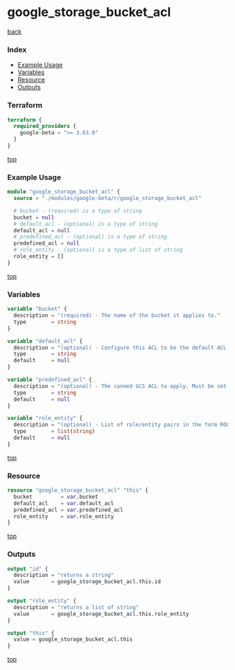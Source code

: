 # google_storage_bucket_acl

[back](../google-beta.md)

### Index

- [Example Usage](#example-usage)
- [Variables](#variables)
- [Resource](#resource)
- [Outputs](#outputs)

### Terraform

```terraform
terraform {
  required_providers {
    google-beta = ">= 3.63.0"
  }
}
```

[top](#index)

### Example Usage

```terraform
module "google_storage_bucket_acl" {
  source = "./modules/google-beta/r/google_storage_bucket_acl"

  # bucket - (required) is a type of string
  bucket = null
  # default_acl - (optional) is a type of string
  default_acl = null
  # predefined_acl - (optional) is a type of string
  predefined_acl = null
  # role_entity - (optional) is a type of list of string
  role_entity = []
}
```

[top](#index)

### Variables

```terraform
variable "bucket" {
  description = "(required) - The name of the bucket it applies to."
  type        = string
}

variable "default_acl" {
  description = "(optional) - Configure this ACL to be the default ACL."
  type        = string
  default     = null
}

variable "predefined_acl" {
  description = "(optional) - The canned GCS ACL to apply. Must be set if role_entity is not."
  type        = string
  default     = null
}

variable "role_entity" {
  description = "(optional) - List of role/entity pairs in the form ROLE:entity. See GCS Bucket ACL documentation  for more details. Must be set if predefined_acl is not."
  type        = list(string)
  default     = null
}
```

[top](#index)

### Resource

```terraform
resource "google_storage_bucket_acl" "this" {
  bucket         = var.bucket
  default_acl    = var.default_acl
  predefined_acl = var.predefined_acl
  role_entity    = var.role_entity
}
```

[top](#index)

### Outputs

```terraform
output "id" {
  description = "returns a string"
  value       = google_storage_bucket_acl.this.id
}

output "role_entity" {
  description = "returns a list of string"
  value       = google_storage_bucket_acl.this.role_entity
}

output "this" {
  value = google_storage_bucket_acl.this
}
```

[top](#index)